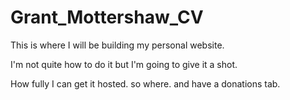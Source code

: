 # Grant_Mottershaw_CV

This is where I will be building my personal website. 

I'm not quite how to do it but I'm going to give it a shot. 

How fully I can get it hosted. so where. and have a donations tab. 
